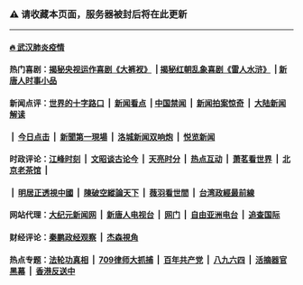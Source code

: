 ### ⚠️ 请收藏本页面，服务器被封后将在此更新

---

#### [🔥 武汉肺炎疫情](http://:10000/videos/corona/)

#### 热门喜剧：[揭秘央视运作喜剧《大裤衩》](http://:10000/videos/res/big-shorts/) &nbsp;|&nbsp;[揭秘红朝乱象喜剧《雷人水浒》](http://:10000/videos/res/OutlawsOfMarsh/) &nbsp;|&nbsp;[新唐人时事小品](http://:10000/videos/res/comedy/)

#### 新闻点评：[世界的十字路口](http:///tanghao/) &nbsp;|&nbsp; [新闻看点](http:///news-insight/) &nbsp;|&nbsp;[中国禁闻](http:///ntdtv-news/) &nbsp;|&nbsp; [新闻拍案惊奇](http:///dayu/) &nbsp;|&nbsp; [大陆新闻解读](http:///ntdtv-comedy/)
####   &nbsp;|&nbsp;  [今日点击](http:///news-click/)  &nbsp;|&nbsp; [新聞第一現場](http:///primary-scene/) &nbsp;|&nbsp; [洛城新闻双响炮](http:///la-news/) &nbsp;|&nbsp; [悦览新闻](http:///dingyue/)

#### 时政评论：[江峰时刻](http:///today-in-history/) &nbsp;|&nbsp; [文昭谈古论今](http:///wenzhao/) &nbsp;|&nbsp; [天亮时分](http:///tianliang/) &nbsp;|&nbsp; [热点互动](http:///ntdtv-rdhd/) &nbsp;|&nbsp; [萧茗看世界](http:///simonegao/) &nbsp;|&nbsp; [北京老茶馆](http:///teahouse/)  &nbsp;|&nbsp;  
####   &nbsp;|&nbsp;  [明居正透視中國](http:///decoding-china/)  &nbsp;|&nbsp; [陳破空縱論天下](http:///pokong/)  &nbsp;|&nbsp; [薇羽看世間](http:///weiyu/)  &nbsp;|&nbsp; [台湾政經最前線](http:///taiwan/)   

#### 网站代理：[大纪元新闻网](http://:10080/gb/) &nbsp;|&nbsp; [新唐人电视台](http://:8808/gb/) &nbsp;|&nbsp; [网门](http://:11000/) &nbsp;|&nbsp; [自由亚洲电台](http://:9800/mandarin/) &nbsp;|&nbsp; [追查国际](http://:10010/)

#### 财经评论：[秦鹏政经观察](http:///qinpeng/) &nbsp;|&nbsp; [杰森視角 ](http:///jason/)

#### 热点专题：[法轮功真相](http://:10000/videos/truth.html) &nbsp;|&nbsp; [709律师大抓捕](http://:10000/videos/709/) &nbsp;|&nbsp; [百年共产党](http://:10000/videos/ccp.html) &nbsp;|&nbsp; [八九六四](http://:10000/videos/88/)  &nbsp;|&nbsp; [活摘器官黑幕](http://:10000/videos/res/Organs/)  &nbsp;|&nbsp; [香港反送中](http://:10000/videos/res/hk/) 

<img src='http://gfw-breaker.win/link5.md' width='0px' height='0px'/>
